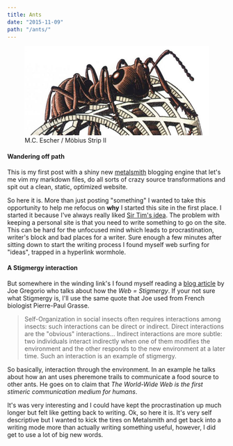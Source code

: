 ```yaml
---
title: Ants
date: "2015-11-09"
path: "/ants/"
---
```


<figure class='mdFigure'>
  <img src='./escher_ant.jpg' alt="ant" />
  <figcaption>M.C. Escher / Möbius Strip II</figcaption>
</figure>

#### Wandering off path

This is my first post with a shiny new [metalsmith](http://www.metalsmith.io/) blogging engine that let's me vim my markdown files, do all sorts of crazy source transformations and spit out a clean, static, optimized website.

So here it is. More than just posting "something" I wanted to take this opportunity to help me refocus on **why** I started this site in the first place. I started it because I've always really liked [Sir Tim's idea](http://info.cern.ch/hypertext/WWW/TheProject.html). The problem with keeping a personal site is that you need to write something to go on the site.  This can be hard for the unfocused mind which leads to procrastination, writer's block and bad places for a writer. Sure enough a few minutes after sitting down to start the writing process I found myself web surfing for "ideas", trapped in a hyperlink wormhole.

#### A Stigmergy interaction

But somewhere in the winding link's I found myself reading a [blog article](http://bitworking.org/news/Stigmergy) by Joe Gregorio who talks about how the *Web = Stigmergy*. If your not sure what Stigmergy is, I'll use the same quote that Joe used from French biologist Pierre-Paul Grasse.

> Self-Organization in social insects often requires interactions among insects: such interactions can be direct or indirect. Direct interactions are the "obvious" interactions... Indirect interactions are more subtle: two individuals interact indirectly when one of them modifies the environment and the other responds to the new environment at a later time. Such an interaction is an example of stigmergy.

So basically, interaction through the environment. In an example he talks about how an ant uses pheremone trails to communicate a food source to other ants. He goes on to claim that *The World-Wide Web is the first stimeric communication medium for humans*.

It's was very interesting and I could have kept the procrastination up much longer but felt like getting back to writing. Ok, so here it is. It's very self descriptive but I wanted to kick the tires on Metalsmith and get back into a writing mode more than actually writing something useful, however, I did get to use a lot of big new words.
